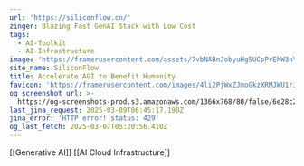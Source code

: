 ```yaml
---
url: 'https://siliconflow.cn/'
zinger: Blazing Fast GenAI Stack with Low Cost
tags:
  - AI-Toolkit
  - AI-Infrastructure
image: 'https://framerusercontent.com/assets/7vbNABnJobyuHg5UCpPrEhW3nYY.jpeg'
site_name: SiliconFlow
title: Accelerate AGI to Benefit Humanity
favicon: 'https://framerusercontent.com/images/4li2PjWxZJmoGkzXRMJWU1rJmI.svg'
og_screenshot_url: >-
  https://og-screenshots-prod.s3.amazonaws.com/1366x768/80/false/6e28c20c2a9331520db6e344bbb9afec93f65412fbae2636bfb19c171b40db8a.jpeg
last_jina_request: 2025-03-09T06:45:17.190Z
jina_error: 'HTTP error! status: 429'
og_last_fetch: 2025-03-07T05:20:56.410Z
---
```

[[Generative AI]] [[AI Cloud Infrastructure]]
